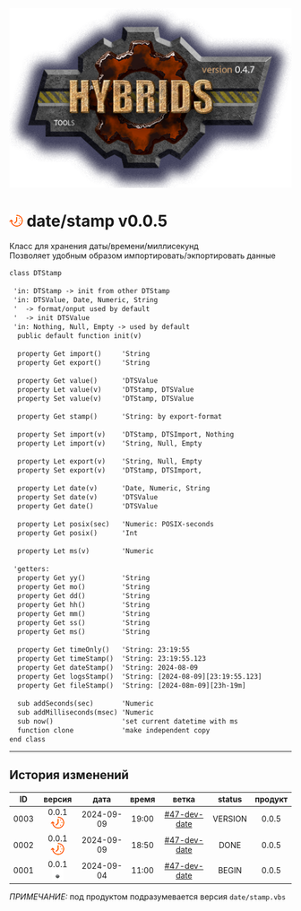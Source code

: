 [![logo](../../logo.png)](../../docs.md "documentation") 

[M]: ../date.md        "родитель"
[P]: ../../icons/progress.png  "в процессе..."
[S]: ../../icons/success.png   "ошибок не обнаружено"
[E]: ../../icons/empty.png     "нет данных"

[Tree]: tree.md

[![P]][M] date/stamp v0.0.5
===========================
Класс для хранения даты/времени/миллисекунд  
Позволяет удобным образом импортировать/экпортировать данные

```vbs
class DTStamp

 'in: DTStamp -> init from other DTStamp
 'in: DTSValue, Date, Numeric, String
 '  -> format/onput used by default
 '  -> init DTSValue 
 'in: Nothing, Null, Empty -> used by default
  public default function init(v) 

  property Get import()     'String
  property Get export()     'String

  property Get value()      'DTSValue
  property Let value(v)     'DTStamp, DTSValue
  property Set value(v)     'DTStamp, DTSValue

  property Get stamp()      'String: by export-format

  property Set import(v)    'DTStamp, DTSImport, Nothing
  property Let import(v)    'String, Null, Empty

  property Let export(v)    'String, Null, Empty
  property Set export(v)    'DTStamp, DTSImport, 

  property Let date(v)      'Date, Numeric, String
  property Set date(v)      'DTSValue
  property Get date()       'DTSValue

  property Let posix(sec)   'Numeric: POSIX-seconds
  property Get posix()      'Int

  property Let ms(v)        'Numeric

 'getters:
  property Get yy()         'String
  property Get mo()         'String
  property Get dd()         'String
  property Get hh()         'String
  property Get mm()         'String
  property Get ss()         'String
  property Get ms()         'String

  property Get timeOnly()   'String: 23:19:55
  property Get timeStamp()  'String: 23:19:55.123
  property Get dateStamp()  'String: 2024-08-09
  property Get logsStamp()  'String: [2024-08-09][23:19:55.123]
  property Get fileStamp()  'String: [2024-08m-09][23h-19m]

  sub addSeconds(sec)       'Numeric
  sub addMilliseconds(msec) 'Numeric
  sub now()                 'set current datetime with ms
  function clone            'make independent copy
end class
```

--------------------------------------------------------------------------------

История изменений 
-----------------

| **ID** |      версия     |    дата    | время |     ветка      | status  | продукт |  
|:------:|:---------------:|:----------:|:-----:|:--------------:|:-------:|:-------:|  
|  0003  | 0.0.1 [![P]][M] | 2024-09-09 | 19:00 | [#47-dev-date] | VERSION |  0.0.5  |  
|  0002  | 0.0.1 [![P]][M] | 2024-09-09 | 18:50 | [#47-dev-date] |  DONE   |  0.0.5  |  
|  0001  | 0.0.1 [![E]][M] | 2024-09-04 | 11:00 | [#47-dev-date] |  BEGIN  |  0.0.5  |  

*ПРИМЕЧАНИЕ:* под продуктом подразумевается версия `date/stamp.vbs`  

[#47-dev-date]:  ../../history.md#-v047-dev